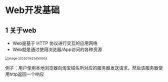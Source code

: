 # Web开发基础



## 1 关于web

- Web是基于 HTTP 协议进行交互的应用网络
- Web就是通过使用浏览器/App访问的各种资源 

<img src="C:\Users\83573\AppData\Roaming\Typora\typora-user-images\image-20230114234100974.png" alt="image-20230114234100974" style="zoom: 67%;" />

例子：用户使用本地浏览器向淘宝域名所对应的服务器发送请求，然后该服务器使用http返回一个响应